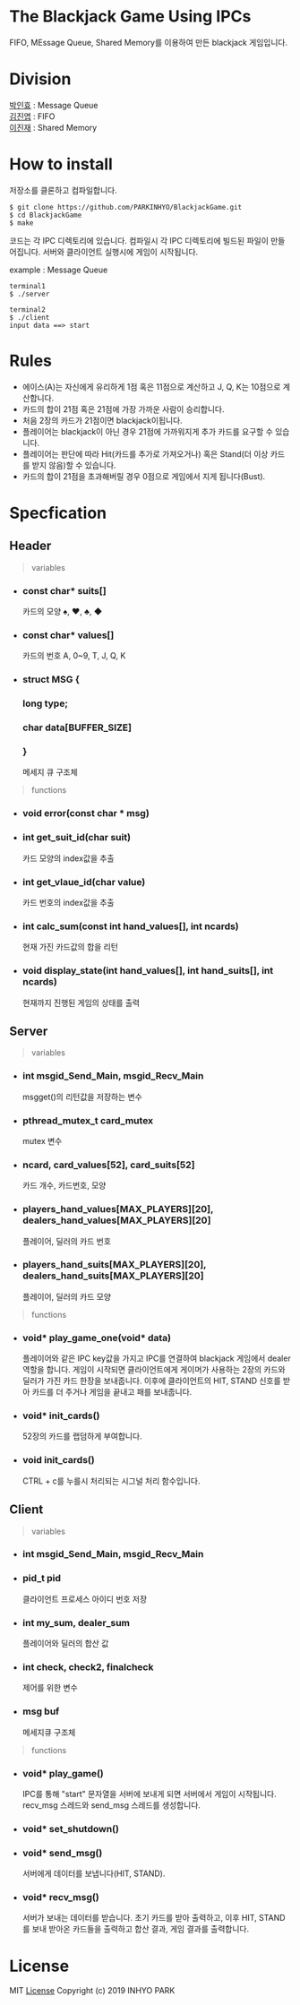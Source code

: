 The Blackjack Game Using IPCs
=============================

FIFO, MEssage Queue, Shared Memory를 이용하여 만든 blackjack 게임입니다.

Division
===============
[박인효](https://github.com/PARKINHYO?tab=repositories) : Message Queue <br>
[김진엽](https://github.com/Jinyeob) : FIFO <br>
[이진재](https://github.com/loftmain) : Shared Memory


How to install
==================

저장소를 클론하고 컴파일합니다.

    $ git clone https://github.com/PARKINHYO/BlackjackGame.git
    $ cd BlackjackGame
    $ make

코드는 각 IPC 디렉토리에 있습니다. 컴파일시 각 IPC 디렉토리에 빌드된 파일이 만들어집니다. 서버와 클라이언트 실행시에 게임이 시작됩니다.

example : Message Queue

    terminal1
    $ ./server

    terminal2
    $ ./client
    input data ==> start

Rules
========
* 에이스(A)는 자신에게 유리하게 1점 혹은 11점으로 계산하고 J, Q, K는 10점으로 계산합니다.
* 카드의 합이 21점 혹은 21점에 가장 가까운 사람이 승리합니다.
* 처음 2장의 카드가 21점이면 blackjack이됩니다.
* 플레이어는 blackjack이 아닌 경우 21점에 가까워지게 추가 카드를 요구할 수 있습니다.
* 플레이어는 판단에 따라 Hit(카드를 추가로 가져오거나) 혹은 Stand(더 이상 카드를 받지 않음)할 수 있습니다.
* 카드의 합이 21점을 초과해버릴 경우 0점으로 게임에서 지게 됩니다(Bust).


Specfication
===============

Header
---------

> variables

* ### const char* suits[]
    카드의 모양 ♠, ♥, ♣, ◆
* ### const char* values[]
    카드의 번호 A, 0~9, T, J, Q, K
* ### struct MSG {
    ### long type; 
    ### char data[BUFFER_SIZE]
    ### }
    메세지 큐 구조체


> functions
* ### void error(const char * msg)

* ### int get_suit_id(char suit)
    카드 모양의 index값을 추출
* ### int get_vlaue_id(char value)
    카드 번호의 index값을 추출
* ### int calc_sum(const int hand_values[], int ncards)
    현재 가진 카드값의 합을 리턴
* ### void display_state(int hand_values[], int hand_suits[], int ncards)
    현재까지 진행된 게임의 상태를 출력


Server 
----------

> variables

* ### int msgid_Send_Main, msgid_Recv_Main
    msgget()의 리턴값을 저장하는 변수
* ### pthread_mutex_t card_mutex
    mutex 변수
* ### ncard, card_values[52], card_suits[52]
    카드 개수, 카드번호, 모양
* ### players_hand_values[MAX_PLAYERS][20], dealers_hand_values[MAX_PLAYERS][20]
    플레이어, 딜러의 카드 번호
* ### players_hand_suits[MAX_PLAYERS][20], dealers_hand_suits[MAX_PLAYERS][20]
    플레이어, 딜러의 카드 모양


> functions


* ### void* play_game_one(void* data)
    플레이어와 같은 IPC key값을 가지고 IPC를 연결하여 blackjack 게임에서 dealer역할을 합니다. 게임이 시작되면 클라이언트에게 게이머가 사용하는 2장의 카드와 딜러가 가진 카드 한장을 보내줍니다. 이후에 클라이언트의 HIT, STAND 신호를 받아 카드를 더 주거나 게임을 끝내고 패를 보내줍니다.
* ### void* init_cards()
    52장의 카드를 랩덤하게 부여합니다.
* ### void init_cards()
    CTRL + c를 누를시 처리되는 시그널 처리 함수입니다.

Client 
-----------

> variables

* ### int msgid_Send_Main, msgid_Recv_Main

* ### pid_t pid
    클라이언트 프로세스 아이디 번호 저장
* ### int my_sum, dealer_sum
    플레이어와 딜러의 합산 값
* ### int check, check2, finalcheck
    제어를 위한 변수
* ### msg buf
    메세지큐 구조체

> functions

* ### void* play_game()
    IPC를 통해 "start" 문자열을 서버에 보내게 되면 서버에서 게임이 시작됩니다. recv_msg 스레드와 send_msg 스레드를 생성합니다.
* ### void* set_shutdown()
* ### void* send_msg()
    서버에게 데이터를 보냅니다(HIT, STAND).
* ### void* recv_msg()
    서버가 보내는 데이터를 받습니다. 초기 카드를 받아 출력하고, 이후 HIT, STAND를 보내 받아온 카드들을 출력하고 합산 결과, 게임 결과를 출력합니다.

License
================
MIT [License](https://github.com/PARKINHYO/BlackjackGame/blob/master/LICENSE) Copyright (c) 2019 INHYO PARK










